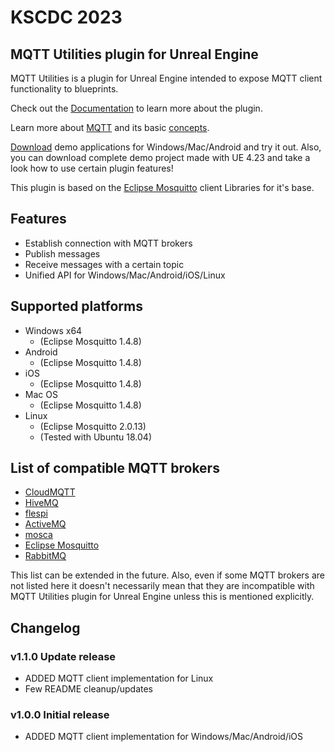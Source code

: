 # KSCDC 2023
## MQTT Utilities plugin for Unreal Engine

MQTT Utilities is a plugin for Unreal Engine intended to expose MQTT client functionality to blueprints.

Check out the [Documentation](https://github.com/NinevaStudios/MqttUtilities-UnrealEngine/wiki) to learn more about the plugin.

Learn more about [MQTT](http://mqtt.org/) and its basic [concepts](https://mosquitto.org/man/mqtt-7.html).

[Download](https://github.com/NinevaStudios/MqttUtilities-UnrealEngine/releases) demo applications for Windows/Mac/Android and try it out. Also, you can download complete demo project made with UE 4.23 and take a look how to use certain plugin features!

This plugin is based on the [Eclipse Mosquitto](https://github.com/eclipse/mosquitto) client Libraries for it's base.

## Features
* Establish connection with MQTT brokers
* Publish messages
* Receive messages with a certain topic
* Unified API for Windows/Mac/Android/iOS/Linux

## Supported platforms

* Windows x64
  + (Eclipse Mosquitto 1.4.8)
* Android
  + (Eclipse Mosquitto 1.4.8)
* iOS
  + (Eclipse Mosquitto 1.4.8)
* Mac OS
  + (Eclipse Mosquitto 1.4.8)
* Linux
  + (Eclipse Mosquitto 2.0.13)
  + (Tested with Ubuntu 18.04)

## List of compatible MQTT brokers

* [CloudMQTT](https://www.cloudmqtt.com/)
* [HiveMQ](https://www.hivemq.com/)
* [flespi](https://flespi.com/mqtt-broker)
* [ActiveMQ](https://activemq.apache.org/index.html)
* [mosca](https://github.com/mcollina/mosca)
* [Eclipse Mosquitto](https://mosquitto.org/)
* [RabbitMQ](https://www.rabbitmq.com/)

This list can be extended in the future. Also, even if some MQTT brokers are not listed here it doesn't necessarily mean that they are incompatible with MQTT Utilities plugin for Unreal Engine unless this is mentioned explicitly.

## Changelog

### v1.1.0 Update release

+ ADDED MQTT client implementation for Linux
+ Few README cleanup/updates

### v1.0.0 Initial release

+ ADDED MQTT client implementation for Windows/Mac/Android/iOS
